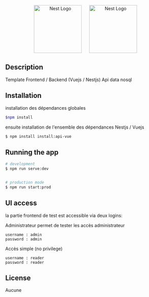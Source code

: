 <p align="center">
  <a href="http://nestjs.com/" target="blank"><img src="https://camo.githubusercontent.com/c4fd9ae4b5274b73d4d51c42263409ce74572040/68747470733a2f2f6e6573746a732e636f6d2f696d672f6c6f676f2d736d616c6c2e737667" width="150" alt="Nest Logo" /></a>
  <a href="http://vuejs.org/" target="blank"><img src="https://vuejs.org/images/logo.png" width="150" style="margin-left:20px;" alt="Nest Logo" /></a>
  
</p>


## Description

Template Frontend / Backend (Vuejs / Nestjs)
Api data nosql

## Installation

installation des dépendances globales
```bash
$npm install
```
ensuite installation de l'ensemble des dépendances Nestjs / Vuejs

```bash
$ npm install install:api-vue
```

## Running the app

```bash
# development
$ npm run serve:dev


# production mode
$ npm run start:prod 
```
## UI access

la partie frontend de test est accessible via deux logins:

Administrateur permet de tester les accès administrateur

```
username : admin
password : admin
```
Accès simple (no privilege)

```
username : reader
password : reader
```



## License

 Aucune
